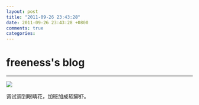 ```yaml
---
layout: post
title: "2011-09-26 23:43:28"
date: 2011-09-26 23:43:28 +0800
comments: true
categories: 
---
```


# freeness's blog

----------

![](http://okqmqrbgo.bkt.clouddn.com/201109262343281.jpg)

>
调试调到眼睛花，加班加成软脚虾。
